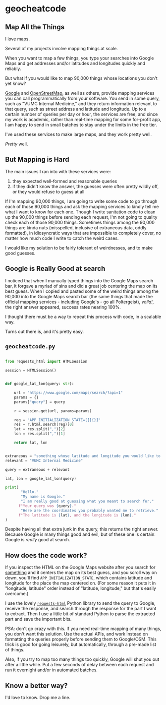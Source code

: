 
# geocheatcode

## Map All the Things

I love maps.

Several of my projects involve mapping things at scale.

When you want to map a few things,
you type your searches into Google Maps
and get addresses and/or latitudes and longitudes
quickly and reliably.

But what if you would like to map 90,000 things
whose locations you don't yet know?

[Google](https://developers.google.com/maps) 
and 
[OpenStreetMap](https://www.openstreetmap.org/), 
as well as others,
provide mapping services
you can call programmatically from your software.
You send in some query, 
such as "VUMC Internal Medicine,"
and they return information
relevant to that query,
such as street address and 
latitude and longitude.
Up to a certain number of queries per day or hour, 
the services are free, 
and since my work is academic,
rather than real-time mapping for some
for-profit app, 
I am happy to send in small batches
to stay under the limits in the free tier.

I've used these services to make large maps,
and they work pretty well. 

*Pretty* well.

## But Mapping is Hard

The main issues I ran into with these services were:

1. they expected well-formed and reasonable queries
2. if they didn't know the answer, the guesses were often pretty wildly off, or they would refuse to guess at all

If I'm mapping 90,000 things,
I am going to write some code 
to go through each of those 90,000 things
and ask the mapping services 
to kindly tell me what I want to know for each one.
Though I write sanitation code to clean up the 90,000 things
before sending each request,
I'm not going to quality check each of those 90,000 things.
Sometimes things among the 90,000 things are kinda nuts
(misspelled, inclusive of extraneous data, oddly formatted),
in idiosyncratic ways that are impossible to completely cover,
no matter how much code I write to catch the weird cases.

I would like my solution to be fairly tolerant of weirdnesses,
and to make good guesses.

## Google is Really Good at search

I noticed that when I manually typed things 
into the Google Maps search bar,
it forgave a myriad of sins
and did a great job centering the map on its best guess.
When I copied and pasted some of the weird things among the 90,000
into the Google Maps search bar
(the same things that made the 
official mapping services - including Google's - 
go all Poltergeist),
*voila!*, the right answer appeared,
success rates nearing 100%.

I thought there must be a way to repeat this process with code,
in a scalable way.

Turns out there is, and it's pretty easy.

## `geocheatcode.py`

```python

from requests_html import HTMLSession

session = HTMLSession()


def google_lat_lon(query: str):

    url = "https://www.google.com/maps/search/?api=1"
    params = {}
    params["query"] = query

    r = session.get(url, params=params)

    reg = "APP_INITIALIZATION_STATE=[[[{}]"
    res = r.html.search(reg)[0]
    lat = res.split(",")[2]
    lon = res.split(",")[1]

    return lat, lon


extraneous = "something whose latitude and longitude you would like to know, maybe"
relevant = "VUMC Internal Medicine"

query = extraneous + relevant

lat, lon = google_lat_lon(query)

print(
       "Hello."
       "My name is Google."
       "I am really good at guessing what you meant to search for."
      f"Your query was {query}."
       "Here are the coordinates you probably wanted me to retrieve."
      f"The latitude is {lat}, and the longitude is {lon}."
)

```

Despite having all that extra junk in the query,
this returns the right answer. 
Because Google is many things good and evil,
but of these one is certain: 
Google is *really* good at search.

## How does the code work?

If you inspect the HTML on the Google Maps website 
after you search for [something](https://www.google.com/maps?q=something+whose+latitude+and+longitude+you+would+like+to+know,+maybe+VUMC+Internal+Medicine&um=1&ie=UTF-8&sa=X&ved=2ahUKEwid2curm6DzAhVgRzABHfTcDloQ_AUoAXoECAEQAw)
and it centers the map on its best guess, and you scroll way on down,
you'll find `APP_INITIALIZATION_STATE`, which contains
latitude and longitude for the place the map centered on.
(For some reason it puts it in "longitude, latitude" order
instead of "latitude, longitude," but that's easily overcome.)

I use the lovely 
[`requests-html`](https://docs.python-requests.org/projects/requests-html/en/latest/) 
Python library
to send the query to Google,
receive the response,
and search through the response for the part I want to extract.
Then I use a little bit of standard Python 
to parse the extracted part and save the important bits.

PSA: don't go crazy with this. 
If you need real-time mapping of many things,
you don't want this solution.
Use the actual APIs, 
and work instead on formatting the queries properly
before sending them to Google/OSM.
This trick is good for going leisurely,
but automatically,
through a pre-made list of things.

Also, if you try to map too many things too quickly,
Google will shut you out after a little while.
Put a few seconds of delay between each request 
and run it overnight and/or in automated batches.

## Know a better way?

I'd love to know. Drop me a line.
